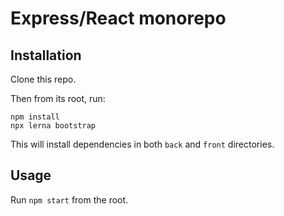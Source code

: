 # Express/React monorepo

## Installation

Clone this repo.

Then from its root, run:

    npm install
    npx lerna bootstrap

This will install dependencies in both `back` and `front` directories.

## Usage

Run `npm start` from the root.
